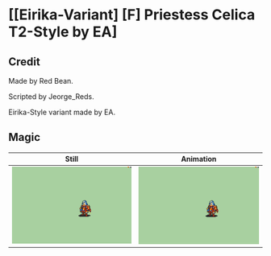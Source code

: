 # [\[Eirika-Variant\] \[F\] Priestess Celica T2-Style by EA]

## Credit

Made by Red Bean.

Scripted by Jeorge_Reds.

Eirika-Style variant made by EA.

## Magic

| Still | Animation |
| :---: | :-------: |
| ![Magic still](./Magic_000.png) | ![Magic animation](./Magic.gif) |
